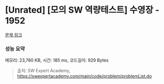 # [Unrated] [모의 SW 역량테스트] 수영장 - 1952 

[문제 링크](https://swexpertacademy.com/main/code/problem/problemDetail.do?contestProbId=AV5PpFQaAQMDFAUq) 

### 성능 요약

메모리: 23,780 KB, 시간: 185 ms, 코드길이: 929 Bytes



> 출처: SW Expert Academy, https://swexpertacademy.com/main/code/problem/problemList.do